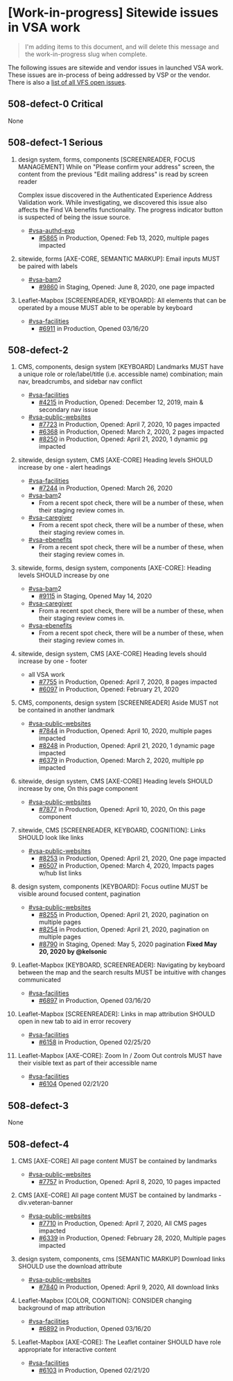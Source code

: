 # [Work-in-progress] Sitewide issues in VSA work

> I'm adding items to this document, and will delete this message and the work-in-progress slug when complete.

The following issues are sitewide and vendor issues in launched VSA work. These issues are in-process of being addressed by VSP or the vendor. There is also a [list of all VFS open issues](https://github.com/department-of-veterans-affairs/va.gov-team/blob/master/platform/accessibility/508-product-review-list.md).


## 508-defect-0 Critical

None

## 508-defect-1 Serious

1. design system, forms, components [SCREENREADER, FOCUS MANAGEMENT] While on "Please confirm your address" screen, the content from the previous "Edit mailing address" is read by screen reader

    Complex issue discovered in the Authenticated Experience Address Validation work. While investigating, we discovered this issue also affects the Find VA benefits functionality. The progress indicator button is suspected of being the issue source.

    - [#vsa-authd-exp](https://dsva.slack.com/channels/vsa-authd-exp) 
        - [#5865](https://github.com/department-of-veterans-affairs/va.gov-team/issues/5865) in Production, Opened: Feb 13, 2020, multiple pages impacted
        
1. sitewide, forms [AXE-CORE, SEMANTIC MARKUP]: Email inputs MUST be paired with labels 

    - [#vsa-bam](https://dsva.slack.com/channels/vsa-bam)2
        - [#9860](https://github.com/department-of-veterans-affairs/va.gov-team/issues/9860) in Staging, Opened: June 8, 2020, one page impacted

1. Leaflet-Mapbox [SCREENREADER, KEYBOARD]: All elements that can be operated by a mouse MUST able to be operable by keyboard

    - [#vsa-facilities](https://dsva.slack.com/channels/vsa-facilities)
        - [#6911](https://github.com/department-of-veterans-affairs/va.gov-team/issues/6911) in Production, Opened 03/16/20

## 508-defect-2

1. CMS, components, design system [KEYBOARD] Landmarks MUST have a unique role or role/label/title (i.e. accessible name) combination; main nav, breadcrumbs, and sidebar nav conflict

    - [#vsa-facilities](https://dsva.slack.com/channels/vsa-facilities) 
        - [#4215](https://github.com/department-of-veterans-affairs/va.gov-team/issues/4215) in Production, Opened: December 12, 2019, main & secondary nav issue
    - [#vsa-public-websites](https://dsva.slack.com/channels/vsa-public-websites) 
        - [#7723](https://github.com/department-of-veterans-affairs/va.gov-team/issues/7723) in Production, Opened: April 7, 2020, 10 pages impacted
        - [#6368](https://github.com/department-of-veterans-affairs/va.gov-team/issues/6368) in Production, Opened: March 2, 2020, 2 pages impacted
        - [#8250](https://github.com/department-of-veterans-affairs/va.gov-team/issues/8250) in Production, Opened: April 21, 2020, 1 dynamic pg impacted
        
1. sitewide, design system, CMS [AXE-CORE] Heading levels SHOULD increase by one  - alert headings

    - [#vsa-facilities](https://dsva.slack.com/channels/vsa-facilities)
        - [#7244](https://github.com/department-of-veterans-affairs/va.gov-team/issues/7244) in Production, Opened: March 26, 2020
    - [#vsa-bam](https://dsva.slack.com/channels/vsa-bam)2
        - From a recent spot check, there will be a number of these, when their staging review comes in.
    - [#vsa-caregiver](https://dsva.slack.com/channels/vsa-caregiver)
        - From a recent spot check, there will be a number of these, when their staging review comes in.
    - [#vsa-ebenefits](https://dsva.slack.com/channels/vsa-ebenefits)
        - From a recent spot check, there will be a number of these, when their staging review comes in.

1. sitewide, forms, design system, components [AXE-CORE]: Heading levels SHOULD increase by one

    - [#vsa-bam](https://dsva.slack.com/channels/vsa-bam)2
        - [#9115](https://github.com/department-of-veterans-affairs/va.gov-team/issues/9115) in Staging, Opened May 14, 2020
    - [#vsa-caregiver](https://dsva.slack.com/channels/vsa-caregiver)
        - From a recent spot check, there will be a number of these, when their staging review comes in.
    - [#vsa-ebenefits](https://dsva.slack.com/channels/vsa-ebenefits)
        - From a recent spot check, there will be a number of these, when their staging review comes in.


1. sitewide, design system, CMS [AXE-CORE] Heading levels should increase by one - footer 

    - all VSA work
        - [#7755](https://github.com/department-of-veterans-affairs/va.gov-team/issues/7755) in Production, Opened: April 7, 2020, 8 pages impacted
        - [#6097](https://github.com/department-of-veterans-affairs/va.gov-team/issues/6097) in Production, Opened: February 21, 2020

        
1. CMS, components, design system [SCREENREADER] Aside MUST not be contained in another landmark 

    - [#vsa-public-websites](https://dsva.slack.com/channels/vsa-public-websites)
        - [#7844](https://github.com/department-of-veterans-affairs/va.gov-team/issues/7844) in Production, Opened: April 10, 2020, multiple pages impacted
        - [#8248](https://github.com/department-of-veterans-affairs/va.gov-team/issues/8248) in Production, Opened: April 21, 2020, 1 dynamic page impacted
        - [#6379](https://github.com/department-of-veterans-affairs/va.gov-team/issues/6379) in Production, Opened: March 2, 2020, multiple pp impacted

1. sitewide, design system, CMS [AXE-CORE] Heading levels SHOULD increase by one, On this page component

    - [#vsa-public-websites](https://dsva.slack.com/channels/vsa-public-websites)
        - [#7877](https://github.com/department-of-veterans-affairs/va.gov-team/issues/7877) in Production, Opened: April 10, 2020, On this page component

1. sitewide, CMS [SCREENREADER, KEYBOARD, COGNITION]: Links SHOULD look like links
    - [#vsa-public-websites](https://dsva.slack.com/channels/vsa-public-websites)
        - [#8253](https://github.com/department-of-veterans-affairs/va.gov-team/issues/8253) in Production, Opened: April 21, 2020, One page impacted
        - [#6507](https://github.com/department-of-veterans-affairs/va.gov-team/issues/6507) in Production, Opened: March 4, 2020, Impacts pages w/hub list links

1. design system, components [KEYBOARD]: Focus outline MUST be visible around focused content, pagination

    - [#vsa-public-websites](https://dsva.slack.com/channels/vsa-public-websites)
        - [#8255](https://github.com/department-of-veterans-affairs/va.gov-team/issues/8255) in Production, Opened: April 21, 2020, pagination on multiple pages
        - [#8254](https://github.com/department-of-veterans-affairs/va.gov-team/issues/8254) in Production, Opened: April 21, 2020, pagination on multiple pages
        - [#8790](https://github.com/department-of-veterans-affairs/va.gov-team/issues/8790) in Staging, Opened: May 5, 2020
pagination **Fixed May 20, 2020 by @kelsonic**

1. Leaflet-Mapbox [KEYBOARD, SCREENREADER]: Navigating by keyboard between the map and the search results MUST be intuitive with changes communicated 

    - [#vsa-facilities](https://dsva.slack.com/channels/vsa-facilities)
        - [#6897](https://github.com/department-of-veterans-affairs/va.gov-team/issues/6897) in Production, Opened 03/16/20

1. Leaflet-Mapbox [SCREENREADER]: Links in map attribution SHOULD open in new tab to aid in error recovery

    - [#vsa-facilities](https://dsva.slack.com/channels/vsa-facilities)
        - [#6158](https://github.com/department-of-veterans-affairs/va.gov-team/issues/6158) in Production, Opened 02/25/20

1. Leaflet-Mapbox [AXE-CORE]: Zoom In / Zoom Out controls MUST have their visible text as part of their accessible name

    - [#vsa-facilities](https://dsva.slack.com/channels/vsa-facilities)
        - [#6104](https://github.com/department-of-veterans-affairs/va.gov-team/issues/6104) Opened 02/21/20


## 508-defect-3

None

## 508-defect-4

1. CMS [AXE-CORE] All page content MUST be contained by landmarks

    - [#vsa-public-websites](https://dsva.slack.com/channels/vsa-public-websites)
        - [#7757](https://github.com/department-of-veterans-affairs/va.gov-team/issues/7757) in Production, Opened: April 8, 2020, 10 pages impacted

1. CMS [AXE-CORE] All page content MUST be contained by landmarks - div.veteran-banner 

    - [#vsa-public-websites](https://dsva.slack.com/channels/vsa-public-websites)
        - [#7710](https://github.com/department-of-veterans-affairs/va.gov-team/issues/7710) in Production, Opened: April 7, 2020, All CMS pages impacted
        - [#6339](https://github.com/department-of-veterans-affairs/va.gov-team/issues/6339) in Production, Opened: February 28, 2020, Multiple pages impacted

1. design system, components, cms [SEMANTIC MARKUP] Download links SHOULD use the download attribute 

    - [#vsa-public-websites](https://dsva.slack.com/channels/vsa-public-websites)
        - [#7840](https://github.com/department-of-veterans-affairs/va.gov-team/issues/7840) in Production, Opened: April 9, 2020, All download links

1. Leaflet-Mapbox [COLOR, COGNITION]: CONSIDER changing background of map attribution

    - [#vsa-facilities](https://dsva.slack.com/channels/vsa-facilities)
        - [#6892](https://github.com/department-of-veterans-affairs/va.gov-team/issues/6892) in Production, Opened 03/16/20

1. Leaflet-Mapbox [AXE-CORE]: The Leaflet container SHOULD have role appropriate for interactive content

    - [#vsa-facilities](https://dsva.slack.com/channels/vsa-facilities)
        - [#6103](https://github.com/department-of-veterans-affairs/va.gov-team/issues/6103) in Production, Opened 02/21/20


